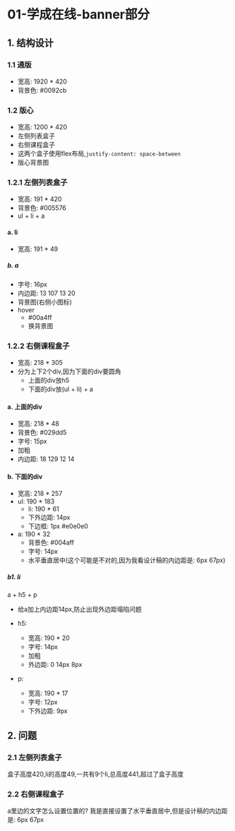 # 01-学成在线-banner部分

## 1. 结构设计

### 1.1 通版

- 宽高: 1920 * 420
- 背景色: #0092cb

### 1.2 版心

- 宽高: 1200 * 420
- 左侧列表盒子
- 右侧课程盒子
- 这两个盒子使用flex布局,`justify-content: space-between`
- 版心背景图

### 1.2.1 左侧列表盒子

- 宽高: 191 * 420
- 背景色: #005576
- ul + li + a

#### a. li

- 宽高: 191 * 49

##### b. a

- 字号: 16px
- 内边距: 13 107 13 20
- 背景图(右侧小图标)
- hover
  - #00a4ff
  - 换背景图

### 1.2.2 右侧课程盒子

- 宽高: 218 * 305
- 分为上下2个div,因为下面的div要圆角
  - 上面的div放h5
  - 下面的div放(ul + li) + a

#### a. 上面的div

- 宽高: 218 * 48
- 背景色: #029dd5
- 字号: 15px
- 加粗
- 内边距: 18 129 12 14

#### b. 下面的div

- 宽高: 218 * 257
- ul: 190 * 183
  - li: 190 * 61
  - 下外边距: 14px
  - 下边框: 1px #e0e0e0
- a: 190 * 32
  - 背景色: #004aff
  - 字号: 14px
  - 水平垂直居中(这个可能是不对的,因为我看设计稿的内边距是: 6px 67px)

##### b1. li

a + h5 + p

- 给a加上内边距14px,防止出现外边距塌陷问题

- h5:
  - 宽高: 190 * 20
  - 字号: 14px
  - 加粗
  - 外边距: 0 14px 8px

- p:
  - 宽高: 190 * 17
  - 字号: 12px
  - 下外边距: 9px

## 2. 问题

### 2.1 左侧列表盒子

盒子高度420,li的高度49,一共有9个li,总高度441,超过了盒子高度

### 2.2 右侧课程盒子

a里边的文字怎么设置位置的? 我是直接设置了水平垂直居中,但是设计稿的内边距是: 6px 67px